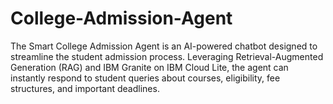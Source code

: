 # College-Admission-Agent
The Smart College Admission Agent is an AI-powered chatbot designed to streamline the student admission process. Leveraging Retrieval-Augmented Generation (RAG) and IBM Granite on IBM Cloud Lite, the agent can instantly respond to student queries about courses, eligibility, fee structures, and important deadlines.
